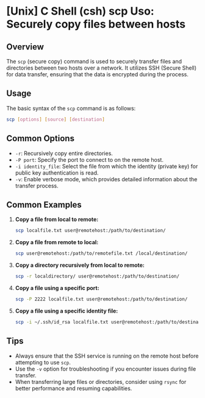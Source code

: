# [Unix] C Shell (csh) scp Uso: Securely copy files between hosts

## Overview
The `scp` (secure copy) command is used to securely transfer files and directories between two hosts over a network. It utilizes SSH (Secure Shell) for data transfer, ensuring that the data is encrypted during the process.

## Usage
The basic syntax of the `scp` command is as follows:

```bash
scp [options] [source] [destination]
```

## Common Options
- `-r`: Recursively copy entire directories.
- `-P port`: Specify the port to connect to on the remote host.
- `-i identity_file`: Select the file from which the identity (private key) for public key authentication is read.
- `-v`: Enable verbose mode, which provides detailed information about the transfer process.

## Common Examples
1. **Copy a file from local to remote:**
   ```bash
   scp localfile.txt user@remotehost:/path/to/destination/
   ```

2. **Copy a file from remote to local:**
   ```bash
   scp user@remotehost:/path/to/remotefile.txt /local/destination/
   ```

3. **Copy a directory recursively from local to remote:**
   ```bash
   scp -r localdirectory/ user@remotehost:/path/to/destination/
   ```

4. **Copy a file using a specific port:**
   ```bash
   scp -P 2222 localfile.txt user@remotehost:/path/to/destination/
   ```

5. **Copy a file using a specific identity file:**
   ```bash
   scp -i ~/.ssh/id_rsa localfile.txt user@remotehost:/path/to/destination/
   ```

## Tips
- Always ensure that the SSH service is running on the remote host before attempting to use `scp`.
- Use the `-v` option for troubleshooting if you encounter issues during file transfer.
- When transferring large files or directories, consider using `rsync` for better performance and resuming capabilities.